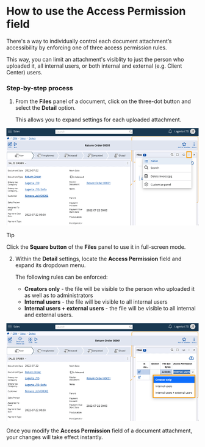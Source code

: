 # How to use the Access Permission field

There's a way to individually control each document attachment’s accessibility by enforcing one of three access permission rules. 

This way, you can limit an attachment's visiblity to just the person who uploaded it, all internal users, or both internal and external (e.g. Client Center) users.

### Step-by-step process

1. From the **Files** panel of a document, click on the three-dot button and select the **Detail** option.

   This allows you to expand settings for each uploaded attachment.

![picture](pictures/new_access_permission_detail.png)

> [!TIP]
> Click the **Square button** of the **Files** panel to use it in full-screen mode.

2. Within the **Detail** settings, locate the **Access Permission** field and expand its dropdown menu.

   The following rules can be enforced:

   * **Creators only** - the file will be visible to the person who uploaded it as well as to administrators
   * **Internal users** - the file will be visible to all internal users
   * **Internal users + external users** - the file will be visible to all internal and external users.

![picture](pictures/new_access_permission_options.png)
 
Once you modify the **Access Permission** field of a document attachment, your changes will take effect instantly.

